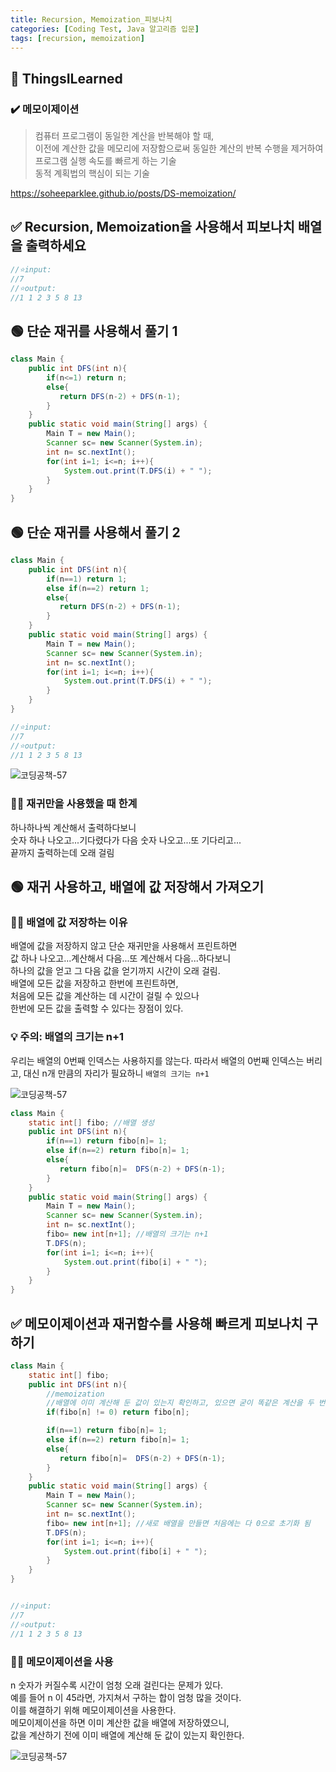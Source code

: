```yaml
---
title: Recursion, Memoization_피보나치
categories: [Coding Test, Java 알고리즘 입문]
tags: [recursion, memoization]
---
```


## 🔵 ThingsILearned

### ✔️ 메모이제이션

> 컴퓨터 프로그램이 동일한 계산을 반복해야 할 때, <br>
> 이전에 계산한 값을 메모리에 저장함으로써 동일한 계산의 반복 수행을 제거하여 프로그램 실행 속도를 빠르게 하는 기술 <br>
> 동적 계획법의 핵심이 되는 기술 <br>

<https://soheeparklee.github.io/posts/DS-memoization/> <br>

## ✅ Recursion, Memoization을 사용해서 피보나치 배열을 출력하세요

```java
//⭐️input:
//7
//⭐️output:
//1 1 2 3 5 8 13
```

## 🟢 단순 재귀를 사용해서 풀기 1

```java
class Main {
    public int DFS(int n){
        if(n<=1) return n;
        else{
           return DFS(n-2) + DFS(n-1);
        }
    }
    public static void main(String[] args) {
        Main T = new Main();
        Scanner sc= new Scanner(System.in);
        int n= sc.nextInt();
        for(int i=1; i<=n; i++){
            System.out.print(T.DFS(i) + " ");
        }
    }
}

```

## 🟢 단순 재귀를 사용해서 풀기 2

```java
class Main {
    public int DFS(int n){
        if(n==1) return 1;
        else if(n==2) return 1;
        else{
           return DFS(n-2) + DFS(n-1);
        }
    }
    public static void main(String[] args) {
        Main T = new Main();
        Scanner sc= new Scanner(System.in);
        int n= sc.nextInt();
        for(int i=1; i<=n; i++){
            System.out.print(T.DFS(i) + " ");
        }
    }
}

//⭐️input:
//7
//⭐️output:
//1 1 2 3 5 8 13
```

![코딩공책-57](https://github.com/soheeparklee/sc_project_carrotmkt/assets/97790983/e322383f-153e-418c-b2f4-abb249e39472)

### 👎🏻 재귀만을 사용했을 때 한계

하나하나씩 계산해서 출력하다보니 <br>
숫자 하나 나오고...기다렸다가 다음 숫자 나오고...또 기다리고...<br>
끝까지 출력하는데 오래 걸림 <br>

## 🟢 재귀 사용하고, 배열에 값 저장해서 가져오기

### 👍🏻 배열에 값 저장하는 이유

배열에 값을 저장하지 않고 단순 재귀만을 사용해서 프린트하면 <br>
값 하나 나오고...계산해서 다음...또 계산해서 다음...하다보니<br>
하나의 값을 얻고 그 다음 값을 얻기까지 시간이 오래 걸림. <br>
배열에 모든 값을 저장하고 한번에 프린트하면,<br>
처음에 모든 값을 계산하는 데 시간이 걸릴 수 있으나<br>
한번에 모든 값을 출력할 수 있다는 장점이 있다. <br>

### 💡 주의: 배열의 크기는 n+1

우리는 배열의 0번째 인덱스는 사용하지를 않는다.
따라서 배열의 0번째 인덱스는 버리고, 대신 n개 만큼의 자리가 필요하니 `배열의 크기는 n+1`

![코딩공책-57](https://github.com/soheeparklee/sc_project_carrotmkt/assets/97790983/a99d74ab-379b-45fe-9d6a-717350163035)

```java
class Main {
    static int[] fibo; //배열 생성
    public int DFS(int n){
        if(n==1) return fibo[n]= 1;
        else if(n==2) return fibo[n]= 1;
        else{
           return fibo[n]=  DFS(n-2) + DFS(n-1);
        }
    }
    public static void main(String[] args) {
        Main T = new Main();
        Scanner sc= new Scanner(System.in);
        int n= sc.nextInt();
        fibo= new int[n+1]; //배열의 크기는 n+1
        T.DFS(n);
        for(int i=1; i<=n; i++){
            System.out.print(fibo[i] + " ");
        }
    }
}


```

## ✅ 메모이제이션과 재귀함수를 사용해 빠르게 피보나치 구하기

```java
class Main {
    static int[] fibo;
    public int DFS(int n){
        //memoization
        //배열에 이미 계산해 둔 값이 있는지 확인하고, 있으면 굳이 똑같은 계산을 두 번 하지는 않음
        if(fibo[n] != 0) return fibo[n];

        if(n==1) return fibo[n]= 1;
        else if(n==2) return fibo[n]= 1;
        else{
           return fibo[n]=  DFS(n-2) + DFS(n-1);
        }
    }
    public static void main(String[] args) {
        Main T = new Main();
        Scanner sc= new Scanner(System.in);
        int n= sc.nextInt();
        fibo= new int[n+1]; //새로 배열을 만들면 처음에는 다 0으로 초기화 됨
        T.DFS(n);
        for(int i=1; i<=n; i++){
            System.out.print(fibo[i] + " ");
        }
    }
}


//⭐️input:
//7
//⭐️output:
//1 1 2 3 5 8 13
```

### 👍🏻 메모이제이션을 사용

n 숫자가 커질수록 시간이 엄청 오래 걸린다는 문제가 있다. <br>
예를 들어 n 이 45라면, 가지쳐서 구하는 합이 엄청 많을 것이다. <br>
이를 해결하기 위해 메모이제이션을 사용한다. <br>
메모이제이션을 하면 이미 계산한 값을 배열에 저장하였으니, <br>
값을 계산하기 전에 이미 배열에 계산해 둔 값이 있는지 확인한다. <br>

![코딩공책-57](https://github.com/soheeparklee/sc_project_carrotmkt/assets/97790983/9130f98b-2490-4a91-b68a-4c216f430c47)
